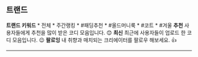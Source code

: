 ## 트랜드
**트랜드 키워드** * 전체 * 주간랭킹 * #패딩추천 * #올드머니룩 * #코트 * #겨울
**추천** 사용자들에게 추천을 많이 받은 코디 모음입니다. :blush:
**최신** 최근에 사용자들이 업로드 한 코디 모음입니다. :wink:
**팔로잉** 내 취향과 매치되는 크리에이터를 팔로우 해보세요. :+1:

----------------------------------------------------------------------------------------------------------------------------------------